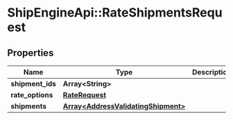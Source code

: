 # ShipEngineApi::RateShipmentsRequest

## Properties
Name | Type | Description | Notes
------------ | ------------- | ------------- | -------------
**shipment_ids** | **Array&lt;String&gt;** |  | [optional] 
**rate_options** | [**RateRequest**](RateRequest.md) |  | [optional] 
**shipments** | [**Array&lt;AddressValidatingShipment&gt;**](AddressValidatingShipment.md) |  | [optional] 


